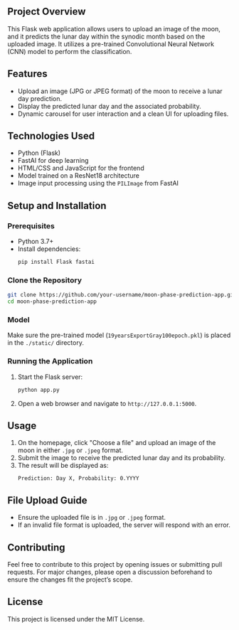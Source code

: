 ## Project Overview
This Flask web application allows users to upload an image of the moon, and it predicts the lunar day within the synodic month based on the uploaded image. It utilizes a pre-trained Convolutional Neural Network (CNN) model to perform the classification.

## Features
- Upload an image (JPG or JPEG format) of the moon to receive a lunar day prediction.
- Display the predicted lunar day and the associated probability.
- Dynamic carousel for user interaction and a clean UI for uploading files.

## Technologies Used
- Python (Flask)
- FastAI for deep learning
- HTML/CSS and JavaScript for the frontend
- Model trained on a ResNet18 architecture
- Image input processing using the `PILImage` from FastAI

## Setup and Installation

### Prerequisites
- Python 3.7+
- Install dependencies:
    ```bash
    pip install Flask fastai
    ```

### Clone the Repository
```bash
git clone https://github.com/your-username/moon-phase-prediction-app.git
cd moon-phase-prediction-app
```

### Model
Make sure the pre-trained model (`19yearsExportGray100epoch.pkl`) is placed in the `./static/` directory.

### Running the Application
1. Start the Flask server:
    ```bash
    python app.py
    ```
2. Open a web browser and navigate to `http://127.0.0.1:5000`.

## Usage
1. On the homepage, click "Choose a file" and upload an image of the moon in either `.jpg` or `.jpeg` format.
2. Submit the image to receive the predicted lunar day and its probability.
3. The result will be displayed as: 
    ```
    Prediction: Day X, Probability: 0.YYYY
    ```

## File Upload Guide
- Ensure the uploaded file is in `.jpg` or `.jpeg` format.
- If an invalid file format is uploaded, the server will respond with an error.

## Contributing
Feel free to contribute to this project by opening issues or submitting pull requests. For major changes, please open a discussion beforehand to ensure the changes fit the project’s scope.

## License
This project is licensed under the MIT License.
